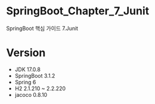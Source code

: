 # SpringBoot_Chapter_7_Junit
SpringBoot 핵심 가이드 7.Junit

# Version
- JDK 17.0.8
- SpringBoot 3.1.2
- Spring 6
- H2 2.1.210 ~ 2.2.220
- jacoco 0.8.10
